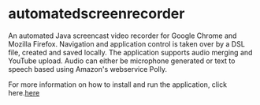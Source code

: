 # automatedscreenrecorder
An automated Java screencast video recorder for Google Chrome and Mozilla Firefox.
Navigation and application control is taken over by a DSL file, created and saved locally.
The application supports audio merging and YouTube upload.
Audio can either be microphone generated or text to speech based using Amazon's webservice Polly.

For more information on how to install and run the application, click here.[here](https://www.google.com)
